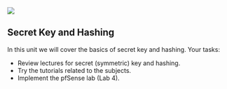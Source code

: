 <img src="https://github.com/billbuchanan/csn09112/blob/master/zadditional/top_csn09112.png"/>
<h2>Secret Key and Hashing</h2>
<p>In this unit we will cover the basics of secret key and hashing.  Your tasks:</p>
<ul>
  <li>Review lectures for secret (symmetric) key and hashing.</li>
  <li>Try the tutorials related to the subjects.</li>
  <li>Implement the pfSense lab (Lab 4).</li>
  </ul>
